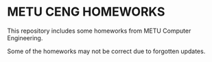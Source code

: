 # METU CENG HOMEWORKS
This repository includes some homeworks from METU Computer Engineering.


Some of the homeworks may not be correct due to forgotten updates.
